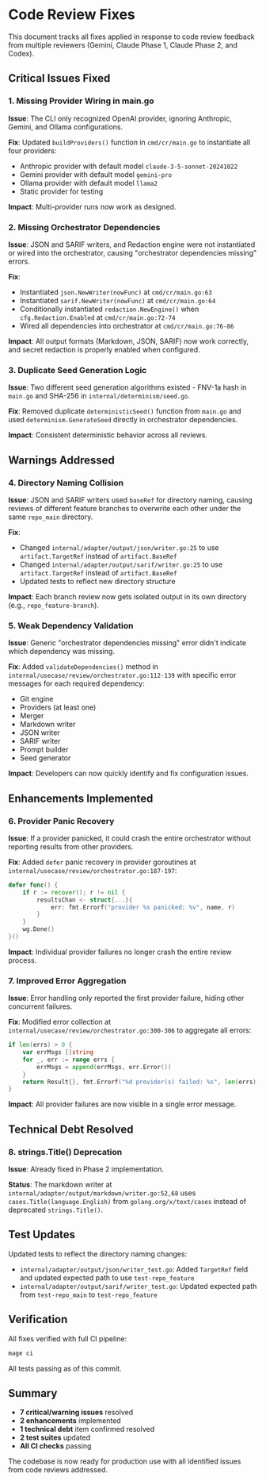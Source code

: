 # Code Review Fixes

This document tracks all fixes applied in response to code review feedback from multiple reviewers (Gemini, Claude Phase 1, Claude Phase 2, and Codex).

## Critical Issues Fixed

### 1. Missing Provider Wiring in main.go
**Issue**: The CLI only recognized OpenAI provider, ignoring Anthropic, Gemini, and Ollama configurations.

**Fix**: Updated `buildProviders()` function in `cmd/cr/main.go` to instantiate all four providers:
- Anthropic provider with default model `claude-3-5-sonnet-20241022`
- Gemini provider with default model `gemini-pro`
- Ollama provider with default model `llama2`
- Static provider for testing

**Impact**: Multi-provider runs now work as designed.

### 2. Missing Orchestrator Dependencies
**Issue**: JSON and SARIF writers, and Redaction engine were not instantiated or wired into the orchestrator, causing "orchestrator dependencies missing" errors.

**Fix**:
- Instantiated `json.NewWriter(nowFunc)` at `cmd/cr/main.go:63`
- Instantiated `sarif.NewWriter(nowFunc)` at `cmd/cr/main.go:64`
- Conditionally instantiated `redaction.NewEngine()` when `cfg.Redaction.Enabled` at `cmd/cr/main.go:72-74`
- Wired all dependencies into orchestrator at `cmd/cr/main.go:76-86`

**Impact**: All output formats (Markdown, JSON, SARIF) now work correctly, and secret redaction is properly enabled when configured.

### 3. Duplicate Seed Generation Logic
**Issue**: Two different seed generation algorithms existed - FNV-1a hash in `main.go` and SHA-256 in `internal/determinism/seed.go`.

**Fix**: Removed duplicate `deterministicSeed()` function from `main.go` and used `determinism.GenerateSeed` directly in orchestrator dependencies.

**Impact**: Consistent deterministic behavior across all reviews.

## Warnings Addressed

### 4. Directory Naming Collision
**Issue**: JSON and SARIF writers used `baseRef` for directory naming, causing reviews of different feature branches to overwrite each other under the same `repo_main` directory.

**Fix**:
- Changed `internal/adapter/output/json/writer.go:25` to use `artifact.TargetRef` instead of `artifact.BaseRef`
- Changed `internal/adapter/output/sarif/writer.go:25` to use `artifact.TargetRef` instead of `artifact.BaseRef`
- Updated tests to reflect new directory structure

**Impact**: Each branch review now gets isolated output in its own directory (e.g., `repo_feature-branch`).

### 5. Weak Dependency Validation
**Issue**: Generic "orchestrator dependencies missing" error didn't indicate which dependency was missing.

**Fix**: Added `validateDependencies()` method in `internal/usecase/review/orchestrator.go:112-139` with specific error messages for each required dependency:
- Git engine
- Providers (at least one)
- Merger
- Markdown writer
- JSON writer
- SARIF writer
- Prompt builder
- Seed generator

**Impact**: Developers can now quickly identify and fix configuration issues.

## Enhancements Implemented

### 6. Provider Panic Recovery
**Issue**: If a provider panicked, it could crash the entire orchestrator without reporting results from other providers.

**Fix**: Added `defer` panic recovery in provider goroutines at `internal/usecase/review/orchestrator.go:187-197`:
```go
defer func() {
    if r := recover(); r != nil {
        resultsChan <- struct{...}{
            err: fmt.Errorf("provider %s panicked: %v", name, r)
        }
    }
    wg.Done()
}()
```

**Impact**: Individual provider failures no longer crash the entire review process.

### 7. Improved Error Aggregation
**Issue**: Error handling only reported the first provider failure, hiding other concurrent failures.

**Fix**: Modified error collection at `internal/usecase/review/orchestrator.go:300-306` to aggregate all errors:
```go
if len(errs) > 0 {
    var errMsgs []string
    for _, err := range errs {
        errMsgs = append(errMsgs, err.Error())
    }
    return Result{}, fmt.Errorf("%d provider(s) failed: %s", len(errs), strings.Join(errMsgs, "; "))
}
```

**Impact**: All provider failures are now visible in a single error message.

## Technical Debt Resolved

### 8. strings.Title() Deprecation
**Issue**: Already fixed in Phase 2 implementation.

**Status**: The markdown writer at `internal/adapter/output/markdown/writer.go:52,68` uses `cases.Title(language.English)` from `golang.org/x/text/cases` instead of deprecated `strings.Title()`.

## Test Updates

Updated tests to reflect the directory naming changes:
- `internal/adapter/output/json/writer_test.go`: Added `TargetRef` field and updated expected path to use `test-repo_feature`
- `internal/adapter/output/sarif/writer_test.go`: Updated expected path from `test-repo_main` to `test-repo_feature`

## Verification

All fixes verified with full CI pipeline:
```bash
mage ci
```

All tests passing as of this commit.

## Summary

- **7 critical/warning issues** resolved
- **2 enhancements** implemented
- **1 technical debt** item confirmed resolved
- **2 test suites** updated
- **All CI checks** passing

The codebase is now ready for production use with all identified issues from code reviews addressed.
